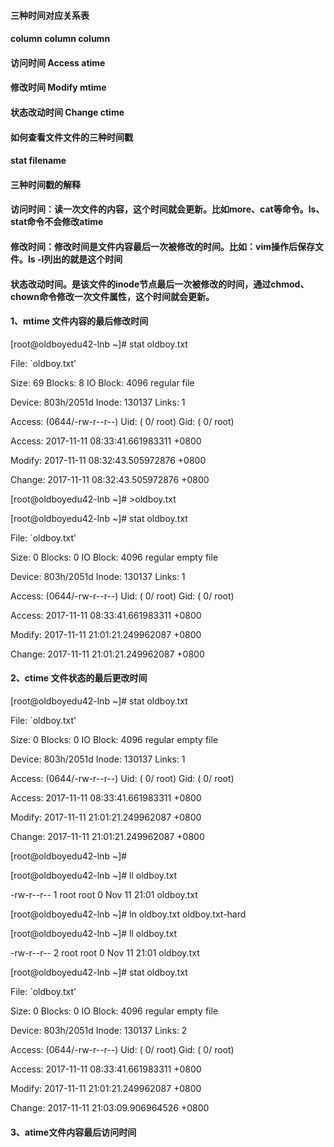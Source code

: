 #### 三种时间对应关系表

#### column	column	column

#### 访问时间	Access	atime

#### 修改时间	Modify	mtime

#### 状态改动时间	Change	ctime

#### 如何查看文件文件的三种时间戳

#### stat filename

#### 三种时间戳的解释

#### 访问时间：读一次文件的内容，这个时间就会更新。比如more、cat等命令。ls、stat命令不会修改atime

#### 修改时间：修改时间是文件内容最后一次被修改的时间。比如：vim操作后保存文件。ls -l列出的就是这个时间

#### 状态改动时间。是该文件的inode节点最后一次被修改的时间，通过chmod、chown命令修改一次文件属性，这个时间就会更新。

#### 1、mtime 文件内容的最后修改时间

\[root@oldboyedu42-lnb ~\]\# stat oldboy.txt

  File: \`oldboy.txt'

  Size: 69        	Blocks: 8          IO Block: 4096   regular file

Device: 803h/2051d	Inode: 130137      Links: 1

Access: \(0644/-rw-r--r--\)  Uid: \(    0/    root\)   Gid: \(    0/    root\)

Access: 2017-11-11 08:33:41.661983311 +0800

Modify: 2017-11-11 08:32:43.505972876 +0800

Change: 2017-11-11 08:32:43.505972876 +0800

\[root@oldboyedu42-lnb ~\]\# &gt;oldboy.txt

\[root@oldboyedu42-lnb ~\]\# stat oldboy.txt

  File: \`oldboy.txt'

  Size: 0         	Blocks: 0          IO Block: 4096   regular empty file

Device: 803h/2051d	Inode: 130137      Links: 1

Access: \(0644/-rw-r--r--\)  Uid: \(    0/    root\)   Gid: \(    0/    root\)

Access: 2017-11-11 08:33:41.661983311 +0800

Modify: 2017-11-11 21:01:21.249962087 +0800

Change: 2017-11-11 21:01:21.249962087 +0800

#### 2、ctime 文件状态的最后更改时间

\[root@oldboyedu42-lnb ~\]\# stat oldboy.txt

  File: \`oldboy.txt'

  Size: 0         	Blocks: 0          IO Block: 4096   regular empty file

Device: 803h/2051d	Inode: 130137      Links: 1

Access: \(0644/-rw-r--r--\)  Uid: \(    0/    root\)   Gid: \(    0/    root\)

Access: 2017-11-11 08:33:41.661983311 +0800

Modify: 2017-11-11 21:01:21.249962087 +0800

Change: 2017-11-11 21:01:21.249962087 +0800

\[root@oldboyedu42-lnb ~\]\# 

\[root@oldboyedu42-lnb ~\]\# ll oldboy.txt

-rw-r--r-- 1 root root 0 Nov 11 21:01 oldboy.txt

\[root@oldboyedu42-lnb ~\]\# ln oldboy.txt oldboy.txt-hard

\[root@oldboyedu42-lnb ~\]\# ll  oldboy.txt 

-rw-r--r-- 2 root root 0 Nov 11 21:01 oldboy.txt

\[root@oldboyedu42-lnb ~\]\# stat oldboy.txt

  File: \`oldboy.txt'

  Size: 0         	Blocks: 0          IO Block: 4096   regular empty file

Device: 803h/2051d	Inode: 130137      Links: 2

Access: \(0644/-rw-r--r--\)  Uid: \(    0/    root\)   Gid: \(    0/    root\)

Access: 2017-11-11 08:33:41.661983311 +0800

Modify: 2017-11-11 21:01:21.249962087 +0800

Change: 2017-11-11 21:03:09.906964526 +0800

#### 3、atime文件内容最后访问时间



